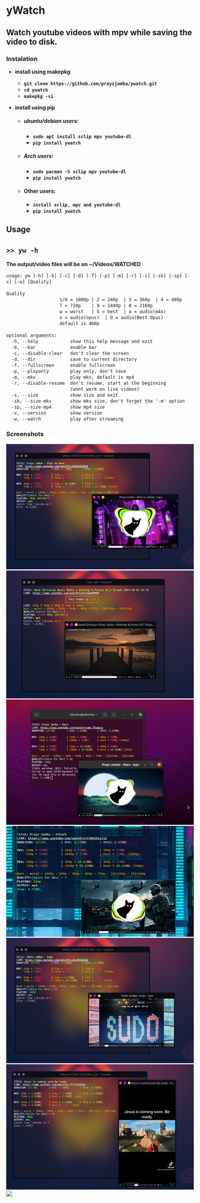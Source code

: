 
# yWatch
## Watch youtube videos with mpv while saving the video to disk.

### Instalation

* **install using makepkg**
  * **`git clone https://github.com/prayzjomba/ywatch.git`**
  * **`cd ywatch`**
  * **`makepkg -si`**

* **install using pip**

  * ##### ubuntu/debian users:

    * **`sudo apt install xclip mpv youtube-dl`**
    * **`pip install ywatch`**

  * ##### Arch users:

    * **`sudo pacman -S xclip mpv youtube-dl`**
    * **`pip install ywatch`**
 
  * #### Other users:
    * **`install xclip, mpv and youtube-dl`**
    * **`pip install ywatch`**


## Usage

## `>> yw -h`
**The output/video files will be on ~/Videos/WATCHED**

	usage: yw [-h] [-b] [-c] [-d] [-f] [-p] [-m] [-r] [-s] [-sk] [-sp] [-v] [-w] [Quality]

 	Quality
                        1/8 = 1080p | 2 = 240p  | 3 = 360p  | 4 = 480p
                        7 = 720p    | 9 = 1440p | 0 = 2160p
                        w = worst   | b = best  | a = audio(m4a)
                        o = audio(opus)  | O = audio(Best Opus)
                        default is 480p

	optional arguments:
	  -h, --help            show this help message and exit
	  -b, --bar             enable bar
	  -c, --disable-clear   don't clear the screen
	  -d, --dir             save to current directory
	  -f, --fullscreen      enable fullscreen
	  -p, --playonly        play only, don't save
	  -m, --mkv             play mkv, default is mp4
	  -r, --disable-resume  don't resume, start at the beginning
	                        (wont work on live videos)
	  -s, --size            show size and exit
	  -sk, --size-mkv       show mkv size, don't forget the '-m' option
	  -sp, --size-mp4       show mp4 size
	  -v, --version         show version
	  -w, --watch           play after streaming

### Screenshots
![](https://github.com/prayzjomba/kajhdfhakldfl/blob/main/sc/1.png)
![](https://github.com/prayzjomba/kajhdfhakldfl/blob/main/sc/2.png)
![](https://github.com/prayzjomba/kajhdfhakldfl/blob/main/sc/3.png)
![](https://github.com/prayzjomba/kajhdfhakldfl/blob/main/sc/4.png)
![](https://github.com/prayzjomba/kajhdfhakldfl/blob/main/sc/5.png)
![](https://github.com/prayzjomba/kajhdfhakldfl/blob/main/sc/6.png)
![](https://github.com/prayzjomba/kajhdfhakldfl/blob/main/sc/7.png)






